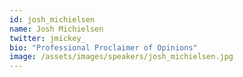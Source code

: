 ```yaml
---
id: josh_michielsen
name: Josh Michielsen
twitter: jmickey_
bio: "Professional Proclaimer of Opinions"
image: /assets/images/speakers/josh_michielsen.jpg
---
```

